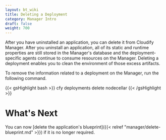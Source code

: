 ```yaml
---
layout: bt_wiki
title: Deleting a Deployment
category: Manager Intro
draft: false
weight: 700
---
```


After you have uninstalled an application, you can delete it from Cloudify Manager. After you uninstall an application, all of its static and runtime properties are still stored in the Manager's database and the deployment-specific agents continue to consume resources on the Manager. Deleting a deployment enables you to clean the environment of those excess artifacts.

To remove the information related to a deployment on the Manager, run the following command.

{{< gsHighlight  bash >}}
cfy deployments delete nodecellar
{{< /gsHighlight >}}

# What's Next

You can now [delete the application's blueprint]({{< relref "manager/delete-blueprint.md" >}}) if it is no longer required.
